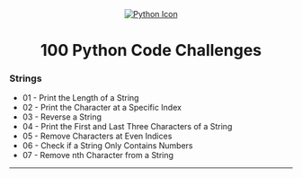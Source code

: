 <div align="center">
    <a href="https://skillicons.dev">
    <img src="https://skillicons.dev/icons?i=python" alt="Python Icon"/>
    </a>
</div>
<div align="center">
    <h1>100 Python Code Challenges</h1>
</div>
<div>
    <h3>Strings</h3>
    <ul>
        <li>01 - Print the Length of a String</li>
        <li>02 - Print the Character at a Specific Index</li>
        <li>03 - Reverse a String</li>
        <li>04 - Print the First and Last Three Characters of a String</li>
        <li>05 - Remove Characters at Even Indices</li>
        <li>06 - Check if a String Only Contains Numbers</li>
        <li>07 - Remove nth Character from a String</li>
    </ul>
    <hr>
</div>
